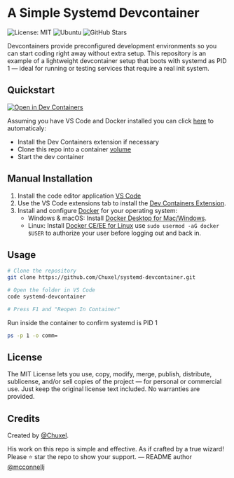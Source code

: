 # A Simple Systemd Devcontainer

![License: MIT](https://img.shields.io/badge/License-MIT-yellow.svg?style=flat) 
![Ubuntu](https://img.shields.io/badge/Ubuntu-E95420?style=flat&logo=ubuntu&logoColor=white)
![GitHub Stars](https://img.shields.io/github/stars/chuxel/systemd-devcontainer?style=flat)

Devcontainers provide preconfigured development environments so you can start coding right away without extra setup. This repository is an example of a lightweight devcontainer setup that boots with systemd as PID 1 — ideal for running or testing services that require a real init system.

## Quickstart 

[![Open in Dev Containers](https://img.shields.io/static/v1?label=Dev%20Containers&message=Open&color=blue&style=flat)](https://vscode.dev/redirect?url=vscode://ms-vscode-remote.remote-containers/cloneInVolume?url=https://github.com/Chuxel/systemd-devcontainer)

Assuming you have VS Code and Docker installed you can click [here](https://vscode.dev/redirect?url=vscode://ms-vscode-remote.remote-containers/cloneInVolume?url=https://github.com/Chuxel/systemd-devcontainer) to automaticaly: 
- Install the Dev Containers extension if necessary
- Clone this repo into a container [volume](https://code.visualstudio.com/remote/advancedcontainers/improve-performance#_use-clone-repository-in-container-volume)
- Start the dev container

## Manual Installation

1. Install the code editor application [VS Code](https://code.visualstudio.com/)
2. Use the VS Code extensions tab to install the [Dev Containers Extension](https://marketplace.visualstudio.com/items?itemName=ms-vscode-remote.remote-containers).
3. Install and configure [Docker](https://www.docker.com/get-started) for your operating system:
    - Windows & macOS: Install [Docker Desktop for Mac/Windows](https://www.docker.com/products/docker-desktop).
    - Linux: Install [Docker CE/EE for Linux](https://docs.docker.com/install/#supported-platforms) use `sudo usermod -aG docker $USER` to authorize your user before logging out and back in.

## Usage

```bash
# Clone the repository
git clone https://github.com/Chuxel/systemd-devcontainer.git

# Open the folder in VS Code
code systemd-devcontainer

# Press F1 and "Reopen In Container"
```

Run inside the container to confirm systemd is PID 1

```bash
ps -p 1 -o comm=
```

## License

The MIT License lets you use, copy, modify, merge, publish, distribute, sublicense, and/or sell copies of the project — for personal or commercial use. Just keep the original license text included. No warranties are provided.

## Credits

Created by [@Chuxel](https://github.com/Chuxel).

His work on this repo is simple and effective. As if crafted by a true wizard! Please ⭐ star the repo to show your support. — README author [@mcconnellj](https://github.com/mcconnellj)